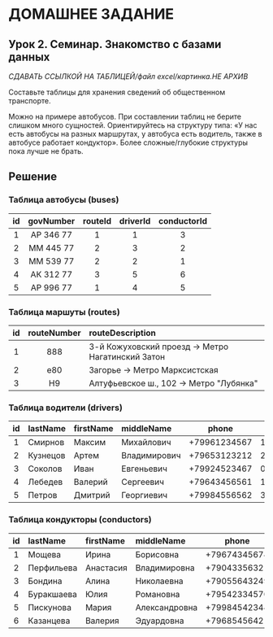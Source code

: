 # ДОМАШНЕЕ ЗАДАНИЕ

## Урок 2. Семинар. Знакомство с базами данных
*СДАВАТЬ ССЫЛКОЙ НА ТАБЛИЦЕЙ/файл excel/картинка.НЕ АРХИВ*

Составьте таблицы для хранения сведений об общественном транспорте.

Можно на примере автобусов.
При составлении таблиц не берите слишком много сущностей. Ориентируйтесь на структуру типа: «У нас есть автобусы на разных маршрутах, у автобуса есть водитель, также в автобусе работает кондуктор». Более сложные/глубокие структуры пока лучше не брать.

## Решение

### Таблица автобусы (buses)

| id | govNumber | routeId | driverId    | conductorId | 
|:-:|:-:|:-:|:-:|:-:|
| 1 | AP 346 77 | 1 | 1 | 3 |
| 2 | MM 445 77 | 2 | З | 2 |
| 3 | MM 539 77 | 2 | 2 | 1 |
| 4 | АК 312 77 | 3 | 5 | 6 |
| 5 | АР 996 77 | 1 | 4 | 5 |

### Таблица маршуты (routes)

| id | routeNumber | routeDescription |
|:-:| :-: | :- |
| 1 | 888 | 3-й Кожуховский проезд → Метро Нагатинский Затон  
| 2 | e80 | Загорье → Метро Марксистская |
| 3 | H9 | Алтуфьевское ш., 102 → Метро "Лубянка" |

### Таблица водители (drivers)

|id | lastName | firstName  | middleName    | phone         | dob        | experienceYear |
|:-:| :------- | :--------- | :------------ | :-----------: | :--------: | :------------: |
| 1 | Смирнов  | Максим     | Михайлович    | +79961234567  | 10.02.1983 | 15             |
| 2 | Кузнецов | Артем      | Владимирович  | +79653123212  | 21.12.1978 | 20             |
| 3 | Соколов  | Иван       | Евгеньевич    | +79924523467  | 02.11.1990 | 5              |
| 4 | Лебедев  | Валерий    | Сергеевич     | +79643456561  | 15.06.1989 | 10             |
| 5 | Петров   | Дмитрий    | Георгиевич    | +79984556562  | 30.05.1970 | 25             |


### Таблица кондукторы (conductors)

|id | lastName      | firstName | middleName    | phone         | dob        |
|:-:| :------------ | :-------- | :------------ | :-----------: | :--------: |
| 1 | Мощева        | Ирина     | Борисовна     | +79674345674  | 03.03.1976 |
| 2 | Перфильева    | Анастасия | Владимировна  | +79043356321  | 15.05.1967 |
| 3 | Бондина       | Алина     | Николаевна    | +79055643249  | 21.11.1989 |
| 4 | Буракшаева    | Юлия      | Романовна     | +79542334570  | 03.08.1979 |
| 5 | Пискунова     | Мария     | Александровна | +79984542344  | 05.07.1988 |
| 6 | Казанцева     | Валерия   | Эдуардовна    | +79685456421  | 30.12.1983 |

